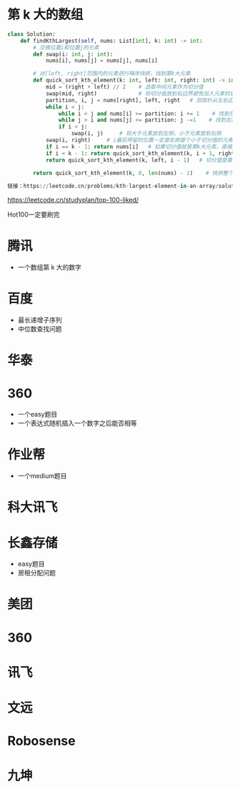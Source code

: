 # 第 k 大的数组

```python
class Solution:
    def findKthLargest(self, nums: List[int], k: int) -> int:
        # 交换位置i和位置j的元素
        def swap(i: int, j: int):
            nums[i], nums[j] = nums[j], nums[i]

        # 对[left, right]范围内的元素进行降序快排，找到第k大元素
        def quick_sort_kth_element(k: int, left: int, right: int) -> int:
            mid = (right + left) // 2    # 选取中间元素作为切分值
            swap(mid, right)             # 将切分值放到右边界避免加入元素的划分
            partition, i, j = nums[right], left, right   # 双指针从左右边界开始，分别找到要交换的元素
            while i < j:
                while i < j and nums[i] >= partition: i += 1    # 找到左侧小于切分值的元素
                while j > i and nums[j] <= partition: j -=1    # 找到右侧大于切分值的元素【因为是找大于，即使j从right开始，right也不会被选中】
                if i < j:
                    swap(i, j)     # 将大于元素放到左侧，小于元素放到右侧
            swap(i, right)     # i最后停留的位置一定是右侧首个小于切分值的元素，与切分值交换，则[left, i)都是大于（等于）切分值，[i+1, right]都是小于（等于）切分值
            if i == k - 1: return nums[i]   # 如果切分值就是第k大元素，直接返回
            if i < k - 1: return quick_sort_kth_element(k, i + 1, right)     # 切分值是第k大之前的元素，在右区间搜索第k大
            return quick_sort_kth_element(k, left, i - 1)   # 切分值是第k大之后的元素，在左区间搜索第k大
        
        return quick_sort_kth_element(k, 0, len(nums) - 1)    # 快排整个区间

链接：https://leetcode.cn/problems/kth-largest-element-in-an-array/solutions/2647778/javapython3cdui-pai-xu-kuai-su-pai-xu-ji-jcb9/

```

https://leetcode.cn/studyplan/top-100-liked/

Hot100一定要刷完

# 腾讯
- 一个数组第 k 大的数字

# 百度
- 最长递增子序列
- 中位数查找问题
# 华泰

# 360
- 一个easy题目
- 一个表达式随机插入一个数字之后能否相等
# 作业帮
- 一个medium题目

# 科大讯飞

# 长鑫存储
- easy题目
- 房租分配问题

# 美团

# 360

# 讯飞

# 文远

#  Robosense

# 九坤